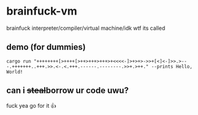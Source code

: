 # brainfuck-vm

brainfuck interpreter/compiler/virtual machine/idk wtf its called

## demo (for dummies)

```
cargo run "++++++++[>++++[>++>+++>+++>+<<<<-]>+>+>->>+[<]<-]>>.>---.+++++++..+++.>>.<-.<.+++.------.--------.>>+.>++." --prints Hello, World!
```

## can i ~~steal~~borrow ur code uwu?

fuck yea go for it 👍

